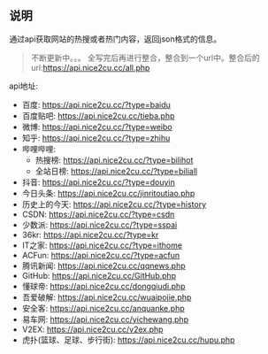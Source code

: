 ## 说明

通过api获取网站的热搜或者热门内容，返回json格式的信息。

> 不断更新中。。。
> 全写完后再进行整合，整合到一个url中。整合后的url:<https://api.nice2cu.cc/all.php>

api地址:

+ 百度: <https://api.nice2cu.cc/?type=baidu>
+ 百度贴吧: <https://api.nice2cu.cc/tieba.php>
+ 微博: <https://api.nice2cu.cc/?type=weibo>
+ 知乎: <https://api.nice2cu.cc/?type=zhihu>
+ 哔哩哔哩: 
    + 热搜榜: <https://api.nice2cu.cc/?type=bilihot>
    + 全站日榜: <https://api.nice2cu.cc/?type=biliall>
+ 抖音: <https://api.nice2cu.cc/?type=douyin>
+ 今日头条: <https://api.nice2cu.cc/jinritoutiao.php>
+ 历史上的今天: <https://api.nice2cu.cc/?type=history>
+ CSDN: <https://api.nice2cu.cc/?type=csdn>
+ 少数派: <https://api.nice2cu.cc/?type=sspai>
+ 36kr: <https://api.nice2cu.cc/?type=kr>
+ IT之家: <https://api.nice2cu.cc/?type=ithome>
+ ACFun: <https://api.nice2cu.cc/?type=acfun>
+ 腾讯新闻: <https://api.nice2cu.cc/qqnews.php>
+ GitHub: <https://api.nice2cu.cc/GitHub.php>
+ 懂球帝: <https://api.nice2cu.cc/dongqiudi.php>
+ 吾爱破解: <https://api.nice2cu.cc/wuaipojie.php>
+ 安全客: <https://api.nice2cu.cc/anquanke.php>
+ 易车网: <https://api.nice2cu.cc/yichewang.php>
+ V2EX: <https://api.nice2cu.cc/v2ex.php>
+ 虎扑(篮球、足球、步行街): <https://api.nice2cu.cc/hupu.php>
